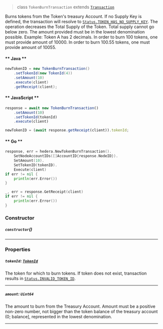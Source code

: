 > class `TokenBurnTransaction` extends [`Transaction`](reference/core/Transaction.md)

Burns tokens from the Token's treasury Account. If no Supply Key is defined, the transaction will resolve to
[`Status.TOKEN_HAS_NO_SUPPLY_KEY`](reference/Status.md#TOKEN_HAS_NO_SUPPLY_KEY).
The operation decreases the Total Supply of the Token. Total supply cannot go below zero.
The amount provided must be in the lowest denomination possible. Example:
Token A has 2 decimals. In order to burn 100 tokens, one must provide amount of 10000. In order to burn 100.55 tokens,
one must provide amount of 10055.

<!-- tabs:start -->

#### ** Java **

```java
newTokenID = new TokenBurnTransaction()
    .setTokenId(new TokenId(4))
    .setAmount(10)
    .execute(client)
    .getReceipt(client);
```

#### ** JavaScript **

```js
response = await new TokenBurnTransaction()
    .setAmount(10)
    .setTokenId(tokenId)
    .execute(client)

newTokenID = (await response.getReceipt(client)).tokenId;
```

#### ** Go **

```go
response, err = hedera.NewTokenBurnTransaction().
    SetNodeAccountIDs([]AccountID{response.NodeID}).
    SetAmount(10).
    SetTokenID(tokenID).
    Execute(client)
if err != nil {
    println(err.Error())
}

_, err = response.GetReceipt(client)
if err != nil {
    println(err.Error())
}
```

<!-- tabs:end -->

### Constructor

##### `constructor`()

---

### Properties

##### `tokenId`: [`TokenId`](reference/token/TokenId.md)

The token for which to burn tokens. If token does not exist, transaction results in
[`Status.INVALID_TOKEN_ID`](reference/Status.md#INVALID_TOKEN_ID).

---

##### `amount`: `Uint64`

The amount to burn from the Treasury Account. Amount must be a positive non-zero number, not bigger than the token
balance of the treasury account (0; balance], represented in the lowest denomination.

---
